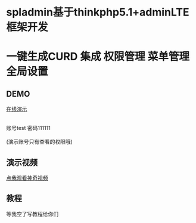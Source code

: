 # spladmin基于thinkphp5.1+adminLTE框架开发 
# 一键生成CURD 集成 权限管理 菜单管理 全局设置
## DEMO
[在线演示](http://spladmin.o8o8o8.com/admin)<br><br>

账号test 密码111111<br><br>
(演示账号只有查看的权限哦) 

## 演示视频
[点我观看神奇视频](http://spladmin.o8o8o8.com/demo.html)

## 教程
等我空了写教程给你们